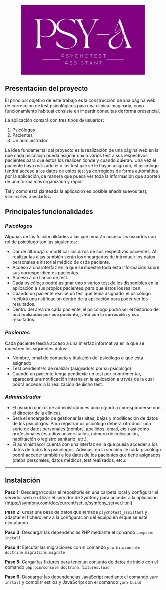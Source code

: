 <div id="header" align="center">
  <img src="https://github.com/Leticia-GA/psychotest-assistant/blob/master/assets/images/logoDark.png" width="400"/>
</div>

## Presentación del proyecto
El principal objetivo de este trabajo es la construcción de una página web de corrección de test psicológicos para una clínica imaginaria, cuyo funcionamiento habitual consiste en impartir consultas de forma presencial. 

La aplicación contará con tres tipos de usuarios: 
1. Psicólogos
2. Pacientes
3. Un administrador

La idea fundamental del proyecto es la realización de una página web en la que cada psicólogo pueda asignar uno o varios test a sus respectivos pacientes para que éstos los realicen donde y cuando quieran. Una vez el paciente haya realizado el o los test que se le hayan asignado, el psicólogo tendrá acceso a los datos de estos test ya corregidos de forma automática por la aplicación, de manera que pueda ver toda la información que aporten de una forma más organizada y rápida.

Tal y como está planteada la aplicación es posible añadir nuevos test, eliminarlos o editarlos.

## Principales funcionalidades

### _Psicólogos_
Algunas de las funcionalidades a las que tendrán acceso los usuarios con rol de psicólogo son las siguientes:
* Dar de alta/baja o modificar los datos de sus respectivos pacientes. Al realizar las altas también serán los encargados de introducir los datos personales e historial médico de cada paciente.
* Acceso a una interfaz en la que se muestre toda esta información sobre sus correspondientes pacientes.
* Acceso a un banco de test.
* Cada psicólogo podrá asignar uno o varios test de los disponibles en la aplicación a sus propios pacientes, para que éstos los realicen.
* Cuando un paciente realice un test que tenía asignado, el psicólogo recibirá una notificación dentro de la aplicación para poder ver los resultados.
* Dentro del área de cada paciente, el psicólogo podrá ver el histórico de test realizados por ese paciente, junto con la corrección y sus resultados. 

### _Pacientes_
Cada paciente tendrá acceso a una interfaz informativa en la que se muestren los siguientes datos:
* Nombre, email de contacto y titulación del psicólogo al que está asignado.
* Test pendiente/s de realizar (asignado/s por su psicólogo).
* Cuando un paciente tenga pendiente un test por cumplimentar, aparecerá una notificación interna en la aplicación a través de la cual podrá acceder a la realización de dicho test.

### _Administrador_
* El usuario con rol de administrador es único (podría corresponderse con el director de la clínica).
* Será el encargado de gestionar las altas, bajas y modificación de datos de los psicólogos. Para registrar un psicólogo deberá introducir una serie de datos personales (nombre, apellidos, email, etc.) así como profesionales (estudios universitarios, número de colegiación, habilitación o registro sanitario, etc.).
* El administrador cuenta con una interfaz en la que pueda acceder a los datos de todos los psicólogos. Además, en la sección de cada psicólogo podrá acceder también a los datos de los pacientes que tiene asignados (datos personales, datos médicos, test realizados, etc.).


***

## Instalación

**Paso 1:** Descargar/copiar el repositorio en una carpeta local y configurar el servidor web o utilizar el servidor de Symfony para acceder a la aplicación (https://symfony.com/doc/current/setup/symfony_server.html).

**Paso 2:** Crear una base de datos que llamada `psychotest_assistant` y adaptar el fichero .env a la configuración del equipo en el que se esté ejecutando.

**Paso 3:** Descargar las dependencias PHP mediante el comando `composer install`

**Paso 4:** Ejecutar las migraciones con el comando `php bin/console doctrine:migrations:migrate`

**Paso 5:** Cargar las fixtures para tener un conjunto de datos de inicio con el comando `php bin/console doctrine:fixtures:load`

**Paso 6:** Descargar las dependencias JavaScript mediante el comando `yarn install` y compilar estilos y JavaScript con el comando `yarn build`
